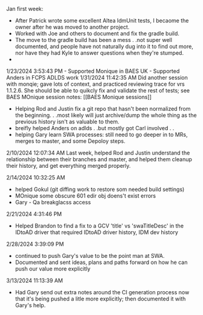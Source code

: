 Jan first week:
 - After Patrick wrote some excellent Altea IdmUnit tests, I becaome the owner after he was moved to another project.
 - Worked with Joe and others to document and fix the gradle build.
 - The move to the gradle build has been a mess . .not super well documented, and people have not naturally dug into it to find out more, nor have they had Kyle to answer questions when they're stumped.
 -
 1/23/2024 3:53:43 PM
	  - Supported Monique in BAES UK
	  - Supported Anders in FCPS ADLDS work
1/31/2024 11:42:35 AM
Did another session with monqie; gave lots of context, and practiced reviewing trace for vrs 1.1.2.6. She should be able to quikcly fix and validate the rest of tests; see BAES MOnique session notes:	  [[BAES Monique sessions]]

 - Helping Rod and Justin fix a git repo that hasn't been normalized from the beginning. . .most likely will just archive/dump the whole thing as the previous history isn't as valuable to them.
 - breifly helped Anders on adlds . .but mostly got Carl involved . . 
 - helping Gary learn SWA processes: still need to go deeper in to MRs, merges to master, and some Depoloy steps.

2/10/2024 12:07:34 AM 
Last week, helped Rod and Justin understand the relationship between their branches and master, and helped them cleanup their history, and get everything merged properly.

2/14/2024 10:32:25 AM
* helped Gokul (git diffing work to restore som needed build settings)
* MOnique some obscure 601 edir obj doens't exist errors
* Gary - Qa breakglacss access

2/21/2024 4:31:46 PM
* Helped Brandon to find a fix to a GCV 'title' vs 'swaTitleDesc' in the IDtoAD driver that required IDtoAD driver history, IDM dev history

2/28/2024 3:39:09 PM
* continued to push Gary's value to be the point man at SWA.
* Documented and sent ideas, plans and paths forward on how he can push our value more explicitly

3/13/2024 11:13:39 AM
* Had Gary send out extra notes around the CI generation process now that it's being pushed a litle more explicitly; then documented it with Gary's help.